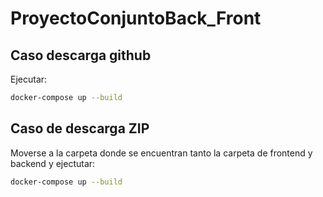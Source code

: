 # ProyectoConjuntoBack_Front
## Caso descarga github
Ejecutar:
```bash
docker-compose up --build
```

## Caso de descarga ZIP
Moverse a la carpeta donde se encuentran tanto la carpeta de frontend y backend y ejectutar:

```bash
docker-compose up --build
```

